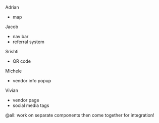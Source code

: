 Adrian 
* map

Jacob
* nav bar
* referral system

Srishti 
* QR code

Michele
* vendor info popup 

Vivian 
* vendor page
* social media tags 

@all: work on separate components then come together for integration! 